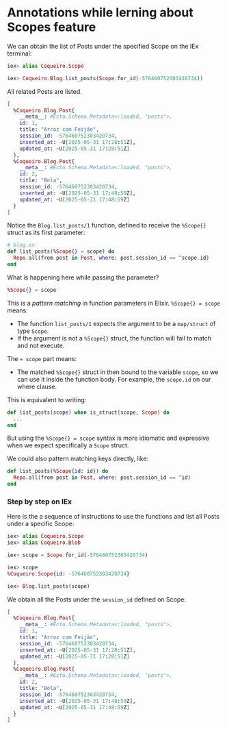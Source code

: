 # Annotations while lerning about Scopes feature

We can obtain the list of Posts under the specified Scope on the IEx terminal:

```elixir
iex> alias Coqueiro.Scope

iex> Coqueiro.Blog.list_posts(Scope.for_id(-576460752303420734))
```

All related Posts are listed.

```elixir
[
  %Coqueiro.Blog.Post{
    __meta__: #Ecto.Schema.Metadata<:loaded, "posts">,
    id: 1,
    title: "Arroz com Feijão",
    session_id: -576460752303420734,
    inserted_at: ~U[2025-05-31 17:28:51Z],
    updated_at: ~U[2025-05-31 17:28:51Z]
  },
  %Coqueiro.Blog.Post{
    __meta__: #Ecto.Schema.Metadata<:loaded, "posts">,
    id: 2,
    title: "Bola",
    session_id: -576460752303420734,
    inserted_at: ~U[2025-05-31 17:48:59Z],
    updated_at: ~U[2025-05-31 17:48:59Z]
  }
]
```

Notice the `Blog.list_posts/1` function, defined to receive the `%Scope{}` struct as its first parameter:

```elixir
# blog.ex
def list_posts(%Scope{} = scope) do
  Repo.all(from post in Post, where: post.session_id == ^scope.id)
end
```

What is happening here while passing the parameter?

```elixir
%Scope{} = scope
```

This is a _pattern matching_ in function parameters in Elixir. `%Scope{} = scope` means:

- The function `list_posts/1` expects the argument to be a `map/struct` of type `Scope`.
- If the argument is not a `%Scope{}` struct, the function will fail to match and not execute.

The `= scope` part means:

- The matched `%Scope{}` struct in then bound to the variable `scope`, so we can use it inside the function body. For example, the `scope.id` on our where clause.

This is equivalent to writing:

```elixir
def list_posts(scope) when is_struct(scope, Scope) do
  ...
end
```

But using the `%Scope{} = scope` syntax is more idiomatic and expressive when we expect specifically a `Scope` struct.

We could also pattern matching keys directly, like:

```elixir
def list_posts(%Scope{id: id}) do
  Repo.all(from post in Post, where: post.session_id == ^id)
end
```

### Step by step on IEx

Here is the a sequence of instructions to use the functions and list all Posts under a specific Scope:

```elixir
iex> alias Coqueiro.Scope
iex> alias Coqueiro.Blob

iex> scope = Scope.for_id(-576460752303420734)

iex> scope
%Coqueiro.Scope{id: -576460752303420734}

iex> Blog.list_posts(scope)
```

We obtain all the Posts under the `session_id` defined on Scope:

```elixir
[
  %Coqueiro.Blog.Post{
    __meta__: #Ecto.Schema.Metadata<:loaded, "posts">,
    id: 1,
    title: "Arroz com Feijão",
    session_id: -576460752303420734,
    inserted_at: ~U[2025-05-31 17:28:51Z],
    updated_at: ~U[2025-05-31 17:28:51Z]
  },
  %Coqueiro.Blog.Post{
    __meta__: #Ecto.Schema.Metadata<:loaded, "posts">,
    id: 2,
    title: "Bola",
    session_id: -576460752303420734,
    inserted_at: ~U[2025-05-31 17:48:59Z],
    updated_at: ~U[2025-05-31 17:48:59Z]
  }
]
```
